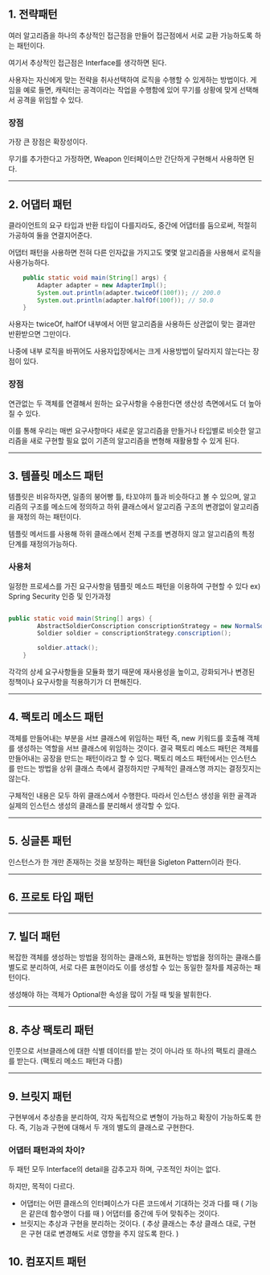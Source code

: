 ## 1. 전략패턴

여러 알고리즘을 하나의 추상적인 접근점을 만들어 접근점에서 서로 교환 가능하도록
하는 패턴이다.

여기서 추상적인 접근점은 Interface를 생각하면 된다.

사용자는 자신에게 맞는 전략을 취사선택하여 로직을 수행할 수 있게하는 방법이다.
게임을 예로 들면, 캐릭터는 공격이라는 작업을 수행함에 있어 무기를 상황에 맞게
선택해서 공격을 위임할 수 있다.

### 장점
가장 큰 장점은 확장성이다.

무기를 추가한다고 가정하면, Weapon 인터페이스만 간단하게 구현해서 사용하면 된다.

---

## 2. 어댑터 패턴

클라이언트의 요구 타입과 반환 타입이 다를지라도, 중간에 어댑터를 둠으로써,
적절히 가공하여 둘을 연결지어준다.

어댑터 패턴을 사용하면 전혀 다른 인자값을 가지고도 몇몇 알고리즘을 사용해서
로직을 사용가능하다.

```java 
    public static void main(String[] args) {
        Adapter adapter = new AdapterImpl();
        System.out.println(adapter.twiceOf(100f)); // 200.0
        System.out.println(adapter.halfOf(100f)); // 50.0
    }
```
사용자는 twiceOf, halfOf 내부에서 어떤 알고리즘을 사용하든 상관없이
맞는 결과만 반환받으면 그만이다.

나중에 내부 로직을 바뀌어도 사용자입장에서는 크게 사용방법이 달라지지 않는다는 장점이 있다.


### 장점
연관없는 두 객체를 연결해서 원하는 요구사항을 수용한다면 생산성 측면에서도 더 높아질 수 있다.

이를 통해 우리는 매번 요구사항마다 새로운 알고리즘을 만들거나 타입별로 비슷한 알고리즘을 새로
구현할 필요 없이 기존의 알고리즘을 변형해 재활용할 수 있게 된다.

---

## 3. 템플릿 메소드 패턴

템플릿은 비유하자면, 일종의 붕어빵 틀, 타꼬야끼 틀과 비슷하다고 볼 수 있으며,
알고리즘의 구조를 메소드에 정의하고 하위 클래스에서 알고리즘 구조의 변경없이
알고리즘을 재정의 하는 패턴이다.

템플릿 메서드를 사용해 하위 클래스에서 전체 구조를 변경하지 않고 알고리즘의 특정 단계를
재정의가능하다.

### 사용처
일정한 프로세스를 가진 요구사항을 템플릿 메소드 패턴을 이용하여 구현할 수 있다
ex) Spring Security 인증 및 인가과정

``` java

public static void main(String[] args) {
        AbstractSoldierConscription conscriptionStrategy = new NormalSoldierConscription();
        Soldier soldier = conscriptionStrategy.conscription();

        soldier.attack();
    }
```

각각의 상세 요구사항들을 모듈화 했기 때문에 재사용성을 높이고, 강화되거나
변경된 정책이나 요구사항을 적용하기가 더 편해진다.

---

## 4. 팩토리 메소드 패턴

객체를 만들어내는 부분을 서브 클래스에 위임하는 패턴
즉, new 키워드를 호출해 객체를 생성하는 역할을 서브 클래스에 위임하는 것이다.
결국 팩토리 메소드 패턴은 객체를 만들어내는 공장을 만드는 패턴이라고 할 수 있다.
팩토리 메소드 패턴에서는 인스턴스를 만드는 방법을 상위 클래스 측에서 결정하지만 구체적인 클래스명 까지는 결정짓지는 않는다.

구체적인 내용은 모두 하위 클래스에서 수행한다. 따라서 인스턴스 생성을 위한 골격과 실제의 인스턴스 생성의 클래스를 분리해서 생각할 수 있다.

---

## 5. 싱글톤 패턴

인스턴스가 한 개만 존재하는 것을 보장하는 패턴을 Sigleton Pattern이라 한다.

---

## 6. 프로토 타입 패턴

---

## 7. 빌더 패턴

복잡한 객체를 생성하는 방법을 정의하는 클래스와, 표현하는 방법을 정의하는 클래스를 별도로 분리하여,
서로 다른 표현이라도 이를 생성할 수 있는 동일한 절차를 제공하는 패턴이다.

생성해야 하는 객체가 Optional한 속성을 많이 가질 때 빛을 발휘한다.

---

## 8. 추상 팩토리 패턴

인풋으로 서브클래스에 대한 식별 데이터를 받는 것이 아니라 또 하나의 팩토리 클래스를 받는다.
(팩토리 메소드 패턴과 다름)

---

## 9. 브릿지 패턴

구현부에서 추상층을 분리하여, 각자 독립적으로 변형이 가능하고 확장이 가능하도록 한다.
즉, 기능과 구현에 대해서 두 개의 별도의 클래스로 구현한다.

### 어댑터 패턴과의 차이?

두 패턴 모두 Interface의 detail을 감추고자 하며, 구조적인 차이는 없다.

하지만, 목적이 다르다.

- 어댑터는 어떤 클래스의 인터페이스가 다른 코드에서 기대하는 것과 다를 때 ( 기능은 같은데 함수명이 다를 때 ) 어댑터를 중간에 두어 맞춰주는 것이다.
- 브릿지는 추상과 구현을 분리하는 것이다. ( 추상 클래스는 추상 클래스 대로, 구현은 구현 대로 변경해도 서로 영향을 주지 않도록 한다. )

## 10. 컴포지트 패턴

